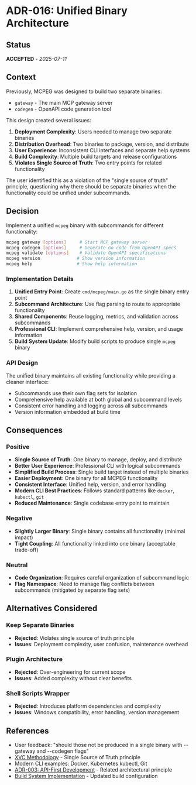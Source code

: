 # ADR-016: Unified Binary Architecture

## Status

**ACCEPTED** - *2025-07-11*

## Context

Previously, MCPEG was designed to build two separate binaries:
- `gateway` - The main MCP gateway server
- `codegen` - OpenAPI code generation tool

This design created several issues:
1. **Deployment Complexity**: Users needed to manage two separate binaries
2. **Distribution Overhead**: Two binaries to package, version, and distribute
3. **User Experience**: Inconsistent CLI interfaces and separate help systems
4. **Build Complexity**: Multiple build targets and release configurations
5. **Violates Single Source of Truth**: Two entry points for related functionality

The user identified this as a violation of the "single source of truth" principle, questioning why there should be separate binaries when the functionality could be unified under subcommands.

## Decision

Implement a unified `mcpeg` binary with subcommands for different functionality:

```bash
mcpeg gateway [options]     # Start MCP gateway server
mcpeg codegen [options]     # Generate Go code from OpenAPI specs  
mcpeg validate [options]    # Validate OpenAPI specifications
mcpeg version              # Show version information
mcpeg help                 # Show help information
```

### Implementation Details

1. **Unified Entry Point**: Create `cmd/mcpeg/main.go` as the single binary entry point
2. **Subcommand Architecture**: Use flag parsing to route to appropriate functionality
3. **Shared Components**: Reuse logging, metrics, and validation across subcommands
4. **Professional CLI**: Implement comprehensive help, version, and usage information
5. **Build System Update**: Modify build scripts to produce single `mcpeg` binary

### API Design

The unified binary maintains all existing functionality while providing a cleaner interface:
- Subcommands use their own flag sets for isolation
- Comprehensive help available at both global and subcommand levels
- Consistent error handling and logging across all subcommands
- Version information embedded at build time

## Consequences

### Positive

- **Single Source of Truth**: One binary to manage, deploy, and distribute
- **Better User Experience**: Professional CLI with logical subcommands
- **Simplified Build Process**: Single build target instead of multiple binaries
- **Easier Deployment**: One binary for all MCPEG functionality
- **Consistent Interface**: Unified help, version, and error handling
- **Modern CLI Best Practices**: Follows standard patterns like `docker`, `kubectl`, `git`
- **Reduced Maintenance**: Single codebase entry point to maintain

### Negative

- **Slightly Larger Binary**: Single binary contains all functionality (minimal impact)
- **Tight Coupling**: All functionality linked into one binary (acceptable trade-off)

### Neutral

- **Code Organization**: Requires careful organization of subcommand logic
- **Flag Namespace**: Need to manage flag conflicts between subcommands (mitigated by separate flag sets)

## Alternatives Considered

### Keep Separate Binaries
- **Rejected**: Violates single source of truth principle
- **Issues**: Deployment complexity, user confusion, maintenance overhead

### Plugin Architecture
- **Rejected**: Over-engineering for current scope
- **Issues**: Added complexity without clear benefits

### Shell Scripts Wrapper
- **Rejected**: Introduces platform dependencies and complexity
- **Issues**: Windows compatibility, error handling, version management

## References

- User feedback: "should those not be produced in a single binary with --gateway and --codegen flags"
- [XVC Methodology](https://github.com/osakka/xvc) - Single Source of Truth principle
- Modern CLI examples: Docker, Kubernetes kubectl, Git
- [ADR-003: API-First Development](003-api-first-development.md) - Related architectural principle
- [Build System Implementation](../../scripts/build.sh) - Updated build configuration